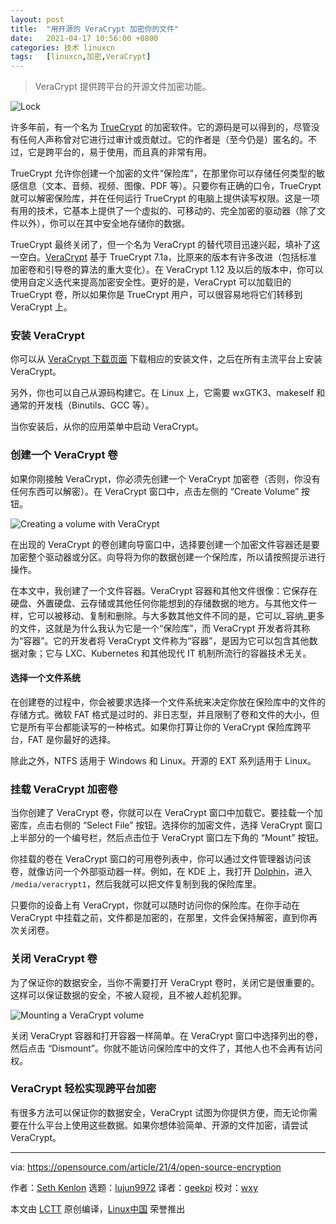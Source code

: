 ```yaml
---
layout: post
title:	"用开源的 VeraCrypt 加密你的文件"
date:	2021-04-17 10:56:00 +0800 
categories:	技术 linuxcn 
tags:	[linuxcn,加密,VeraCrypt]
---
```




> 
>  VeraCrypt 提供跨平台的开源文件加密功能。
> 
> 
> 


![](/Asserts/Images//attachment/album/202104/17/110244p1g4tbpnw00tqwq3.jpg "Lock")


许多年前，有一个名为 [TrueCrypt](https://en.wikipedia.org/wiki/TrueCrypt) 的加密软件。它的源码是可以得到的，尽管没有任何人声称曾对它进行过审计或贡献过。它的作者是（至今仍是）匿名的。不过，它是跨平台的，易于使用，而且真的非常有用。


TrueCrypt 允许你创建一个加密的文件“保险库”，在那里你可以存储任何类型的敏感信息（文本、音频、视频、图像、PDF 等）。只要你有正确的口令，TrueCrypt 就可以解密保险库，并在任何运行 TrueCrypt 的电脑上提供读写权限。这是一项有用的技术，它基本上提供了一个虚拟的、可移动的、完全加密的驱动器（除了文件以外），你可以在其中安全地存储你的数据。


TrueCrypt 最终关闭了，但一个名为 VeraCrypt 的替代项目迅速兴起，填补了这一空白。[VeraCrypt](https://www.veracrypt.fr/en/Home.html) 基于 TrueCrypt 7.1a，比原来的版本有许多改进（包括标准加密卷和引导卷的算法的重大变化）。在 VeraCrypt 1.12 及以后的版本中，你可以使用自定义迭代来提高加密安全性。更好的是，VeraCrypt 可以加载旧的 TrueCrypt 卷，所以如果你是 TrueCrypt 用户，可以很容易地将它们转移到 VeraCrypt 上。


### 安装 VeraCrypt


你可以从 [VeraCrypt 下载页面](https://www.veracrypt.fr/en/Downloads.html) 下载相应的安装文件，之后在所有主流平台上安装 VeraCrypt。


另外，你也可以自己从源码构建它。在 Linux 上，它需要 wxGTK3、makeself 和通常的开发栈（Binutils、GCC 等）。


当你安装后，从你的应用菜单中启动 VeraCrypt。


### 创建一个 VeraCrypt 卷


如果你刚接触 VeraCrypt，你必须先创建一个 VeraCrypt 加密卷（否则，你没有任何东西可以解密）。在 VeraCrypt 窗口中，点击左侧的 “Create Volume” 按钮。


![Creating a volume with VeraCrypt](/Asserts/Images//attachment/album/202104/17/105635uterc6r6pez1vi1w.jpg "Creating a volume with VeraCrypt")


在出现的 VeraCrypt 的卷创建向导窗口中，选择要创建一个加密文件容器还是要加密整个驱动器或分区。向导将为你的数据创建一个保险库，所以请按照提示进行操作。


在本文中，我创建了一个文件容器。VeraCrypt 容器和其他文件很像：它保存在硬盘、外置硬盘、云存储或其他任何你能想到的存储数据的地方。与其他文件一样，它可以被移动、复制和删除。与大多数其他文件不同的是，它可以\_容纳\_更多的文件，这就是为什么我认为它是一个“保险库”，而 VeraCrypt 开发者将其称为“容器”。它的开发者将 VeraCrypt 文件称为“容器”，是因为它可以包含其他数据对象；它与 LXC、Kubernetes 和其他现代 IT 机制所流行的容器技术无关。


#### 选择一个文件系统


在创建卷的过程中，你会被要求选择一个文件系统来决定你放在保险库中的文件的存储方式。微软 FAT 格式是过时的、非日志型，并且限制了卷和文件的大小，但它是所有平台都能读写的一种格式。如果你打算让你的 VeraCrypt 保险库跨平台，FAT 是你最好的选择。


除此之外，NTFS 适用于 Windows 和 Linux。开源的 EXT 系列适用于 Linux。


### 挂载 VeraCrypt 加密卷


当你创建了 VeraCrypt 卷，你就可以在 VeraCrypt 窗口中加载它。要挂载一个加密库，点击右侧的 “Select File” 按钮。选择你的加密文件，选择 VeraCrypt 窗口上半部分的一个编号栏，然后点击位于 VeraCrypt 窗口左下角的 “Mount” 按钮。


你挂载的卷在 VeraCrypt 窗口的可用卷列表中，你可以通过文件管理器访问该卷，就像访问一个外部驱动器一样。例如，在 KDE 上，我打开 [Dolphin](https://en.wikipedia.org/wiki/Dolphin_%28file_manager%29)，进入 `/media/veracrypt1`，然后我就可以把文件复制到我的保险库里。


只要你的设备上有 VeraCrypt，你就可以随时访问你的保险库。在你手动在 VeraCrypt 中挂载之前，文件都是加密的，在那里，文件会保持解密，直到你再次关闭卷。


### 关闭 VeraCrypt 卷


为了保证你的数据安全，当你不需要打开 VeraCrypt 卷时，关闭它是很重要的。这样可以保证数据的安全，不被人窥视，且不被人趁机犯罪。


![Mounting a VeraCrypt volume](/Asserts/Images//attachment/album/202104/17/105636nn1u6o69o9tc16uc.jpg "Mounting a VeraCrypt volume")


关闭 VeraCrypt 容器和打开容器一样简单。在 VeraCrypt 窗口中选择列出的卷，然后点击 “Dismount”。你就不能访问保险库中的文件了，其他人也不会再有访问权。


### VeraCrypt 轻松实现跨平台加密


有很多方法可以保证你的数据安全，VeraCrypt 试图为你提供方便，而无论你需要在什么平台上使用这些数据。如果你想体验简单、开源的文件加密，请尝试 VeraCrypt。




---


via: <https://opensource.com/article/21/4/open-source-encryption>


作者：[Seth Kenlon](https://opensource.com/users/seth) 选题：[lujun9972](https://github.com/lujun9972) 译者：[geekpi](https://github.com/geekpi) 校对：[wxy](https://github.com/wxy)


本文由 [LCTT](https://github.com/LCTT/TranslateProject) 原创编译，[Linux中国](https://linux.cn/) 荣誉推出
